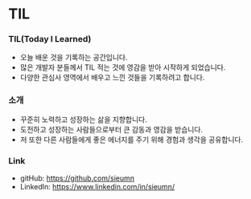 # TIL

### TIL(Today I Learned)

- 오늘 배운 것을 기록하는 공간입니다.
- 많은 개발자 분들께서 TIL 적는 것에 영감을 받아 시작하게 되었습니다.
- 다양한 관심사 영역에서 배우고 느낀 것들을 기록하려고 합니다.

### 소개

- 꾸준히 노력하고 성장하는 삶을 지향합니다.
- 도전하고 성장하는 사람들으로부터 큰 감동과 영감을 받습니다.
- 저 또한 다른 사람들에게 좋은 에너지를 주기 위해 경험과 생각을 공유합니다.

### Link

- gitHub: https://github.com/sieumn
- LinkedIn: https://www.linkedin.com/in/sieumn/